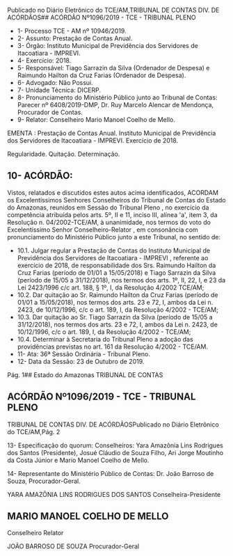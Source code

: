 Publicado  no  Diário  Eletrônico do TCE/AM,TRIBUNAL DE CONTAS DIV. DE ACÓRDÃOS## ACÓRDÃO Nº1096/2019 - TCE - TRIBUNAL PLENO

- 1- Processo TCE - AM nº 10946/2019.
- 2- Assunto: Prestação de Contas Anual.
- 3- Órgão: Instituto Municipal de Previdência dos Servidores de Itacoatiara - IMPREVI.
- 4- Exercício: 2018.
- 5- Responsável: Tiago  Sarrazin da Silva (Ordenador de Despesa) e Raimundo Hailton da Cruz Farias (Ordenador de Despesa).
- 6- Advogado: Não Possui.
- 7- Unidade Técnica: DICERP.
- 8- Pronunciamento  do  Ministério  Público  junto  ao  Tribunal  de  Contas: Parecer  nº 6408/2019-DMP, Dr. Ruy Marcelo Alencar de Mendonça, Procurador de Contas.
- 9- Relator: Conselheiro Mario Manoel Coelho de Mello.

EMENTA : Prestação de Contas  Anual. Instituto Municipal de Previdência dos Servidores de Itacoatiara - IMPREVI. Exercício de 2018.

Regularidade. Quitação. Determinação.

## 10-  ACÓRDÃO:

Vistos, relatados e discutidos estes autos acima identificados, ACORDAM os Excelentíssimos Senhores Conselheiros do Tribunal de Contas do Estado do Amazonas, reunidos em Sessão do Tribunal Pleno , no exercício da competência atribuída pelos arts. 5º, II e 11, inciso III, alínea 'a', item 3, da Resolução n. 04/2002-TCE/AM, à unanimidade, nos termos do voto do Excelentíssimo Senhor Conselheiro-Relator , em consonância com pronunciamento do Ministério Público junto a este Tribunal, no sentido de:

- 10.1. Julgar  regular a  Prestação  de  Contas  do Instituto  Municipal  de Previdência dos Servidores de Itacoatiara - IMPREVI , referente ao exercício de 2018, de responsabilidade dos Srs. Raimundo Hailton da Cruz Farias (período de 01/01 a 15/05/2018) e Tiago Sarrazin da Silva (período de 15/05 a 31/12/2018), nos termos dos arts. 1º, II, 22, I,  e  23 da Lei 2423/1996 c/c art. 188, § 1º, I, da Resolução 4/2002 TCE/AM;
- 10.2. Dar quitação ao Sr. Raimundo Hailton da Cruz Farias (período de 01/01 a 15/05/2018), nos termos dos arts. 23 e 72, I, ambos da Lei n. 2423, de 10/12/1996, c/c o art. 189, I, da Resolução 4/2002 - TCE/AM;
- 10.3. Dar  quitação ao Sr. Tiago  Sarrazin  da  Silva (período  de  15/05  a 31/12/2018), nos termos dos arts. 23 e 72, I, ambos da Lei n. 2423, de 10/12/1996, c/c o art. 189, I, da Resolução 4/2002 - TCE/AM;
- 10.4. Determinar à Secretaria do Tribunal Pleno a adoção das providências previstas no art. 161 da Resolução 4/2002 - TCE/AM.
- 11-  Ata: 36ª Sessão Ordinária - Tribunal Pleno.
- 12-  Data da Sessão: 23 de Outubro de 2019.

Pág. 1## Estado do Amazonas TRIBUNAL DE CONTAS

## ACÓRDÃO Nº1096/2019 - TCE - TRIBUNAL PLENO

TRIBUNAL DE CONTAS DIV. DE ACÓRDÃOSPublicado  no  Diário  Eletrônico do TCE/AM,Pág. 2

13-  Especificação  do  quorum: Conselheiros: Yara  Amazônia  Lins  Rodrigues  dos Santos  (Presidente),  Josué  Cláudio  de  Souza  Filho,  Ari  Jorge  Moutinho  da  Costa Júnior e Mario Manoel Coelho de Mello.

14-  Representante  do  Ministério  Público  de  Contas: Dr. João  Barroso  de  Souza, Procurador-Geral.

YARA AMAZÔNIA LINS RODRIGUES DOS SANTOS Conselheira-Presidente

## MARIO MANOEL COELHO DE MELLO

Conselheiro Relator

JOÃO BARROSO DE SOUZA Procurador-Geral